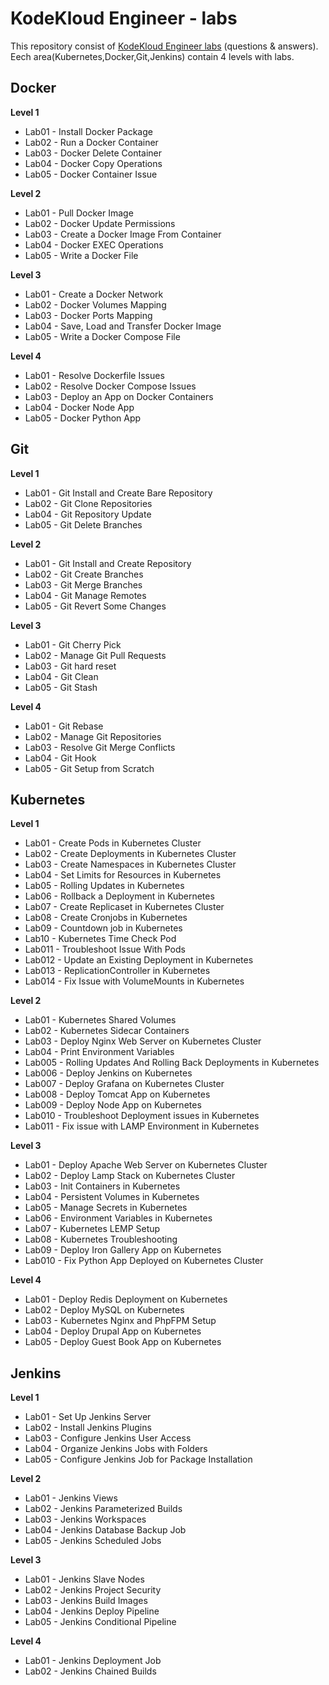 # KodeKloud Engineer - labs
This repository consist of [KodeKloud Engineer labs](https://engineer.kodekloud.com/) (questions & answers).    
Eech area(Kubernetes,Docker,Git,Jenkins) contain 4 levels with labs.

## Docker  
__Level 1__  
* Lab01 - Install Docker Package  
* Lab02 - Run a Docker Container  
* Lab03 - Docker Delete Container  
* Lab04 - Docker Copy Operations  
* Lab05 - Docker Container Issue  

__Level 2__  
* Lab01 - Pull Docker Image  
* Lab02 - Docker Update Permissions  
* Lab03 - Create a Docker Image From Container  
* Lab04 - Docker EXEC Operations  
* Lab05 - Write a Docker File  

__Level 3__  
* Lab01 - Create a Docker Network  
* Lab02 - Docker Volumes Mapping  
* Lab03 - Docker Ports Mapping  
* Lab04 - Save, Load and Transfer Docker Image  
* Lab05 - Write a Docker Compose File  

__Level 4__  
* Lab01 - Resolve Dockerfile Issues  
* Lab02 - Resolve Docker Compose Issues  
* Lab03 - Deploy an App on Docker Containers  
* Lab04 - Docker Node App  
* Lab05 - Docker Python App

## Git
__Level 1__ 
* Lab01 - Git Install and Create Bare Repository  
* Lab02 - Git Clone Repositories  
* Lab04 - Git Repository Update  
* Lab05 - Git Delete Branches
  
__Level 2__  
* Lab01 - Git Install and Create Repository  
* Lab02 - Git Create Branches  
* Lab03 - Git Merge Branches  
* Lab04 - Git Manage Remotes  
* Lab05 - Git Revert Some Changes    

__Level 3__  
* Lab01 - Git Cherry Pick
* Lab02 - Manage Git Pull Requests
* Lab03 - Git hard reset
* Lab04 - Git Clean
* Lab05 - Git Stash
  
__Level 4__    
* Lab01 - Git Rebase  
* Lab02 - Manage Git Repositories  
* Lab03 - Resolve Git Merge Conflicts  
* Lab04 - Git Hook  
* Lab05 - Git Setup from Scratch

## Kubernetes  
__Level 1__  
* Lab01 - Create Pods in Kubernetes Cluster
* Lab02 - Create Deployments in Kubernetes Cluster
* Lab03 - Create Namespaces in Kubernetes Cluster
* Lab04 - Set Limits for Resources in Kubernetes
* Lab05 - Rolling Updates in Kubernetes
* Lab06 - Rollback a Deployment in Kubernetes
* Lab07 - Create Replicaset in Kubernetes Cluster
* Lab08 - Create Cronjobs in Kubernetes
* Lab09 - Countdown job in Kubernetes
* Lab10 - Kubernetes Time Check Pod
* Lab011 - Troubleshoot Issue With Pods
* Lab012 - Update an Existing Deployment in Kubernetes
* Lab013 - ReplicationController in Kubernetes
* Lab014 - Fix Issue with VolumeMounts in Kubernetes


__Level 2__  
* Lab01 - Kubernetes Shared Volumes
* Lab02 - Kubernetes Sidecar Containers
* Lab03 - Deploy Nginx Web Server on Kubernetes Cluster
* Lab04 - Print Environment Variables
* Lab005 - Rolling Updates And Rolling Back Deployments in Kubernetes
* Lab006 - Deploy Jenkins on Kubernetes
* Lab007 - Deploy Grafana on Kubernetes Cluster
* Lab008 - Deploy Tomcat App on Kubernetes
* Lab009 - Deploy Node App on Kubernetes
* Lab010 - Troubleshoot Deployment issues in Kubernetes
* Lab011 - Fix issue with LAMP Environment in Kubernetes



__Level 3__  
* Lab01 - Deploy Apache Web Server on Kubernetes Cluster
* Lab02 - Deploy Lamp Stack on Kubernetes Cluster
* Lab03 - Init Containers in Kubernetes
* Lab04 - Persistent Volumes in Kubernetes
* Lab05 - Manage Secrets in Kubernetes
* Lab06 - Environment Variables in Kubernetes
* Lab07 - Kubernetes LEMP Setup
* Lab08 - Kubernetes Troubleshooting
* Lab09 - Deploy Iron Gallery App on Kubernetes
* Lab010 - Fix Python App Deployed on Kubernetes Cluster  

__Level 4__    
* Lab01 - Deploy Redis Deployment on Kubernetes
* Lab02 - Deploy MySQL on Kubernetes
* Lab03 - Kubernetes Nginx and PhpFPM Setup
* Lab04 - Deploy Drupal App on Kubernetes
* Lab05 - Deploy Guest Book App on Kubernetes

## Jenkins  
__Level 1__  
* Lab01 - Set Up Jenkins Server
* Lab02 - Install Jenkins Plugins
* Lab03 - Configure Jenkins User Access
* Lab04 - Organize Jenkins Jobs with Folders
* Lab05 - Configure Jenkins Job for Package Installation

__Level 2__  
* Lab01 - Jenkins Views
* Lab02 - Jenkins Parameterized Builds
* Lab03 - Jenkins Workspaces
* Lab04 - Jenkins Database Backup Job
* Lab05 - Jenkins Scheduled Jobs

__Level 3__  
* Lab01 - Jenkins Slave Nodes
* Lab02 - Jenkins Project Security
* Lab03 - Jenkins Build Images
* Lab04 - Jenkins Deploy Pipeline
* Lab05 - Jenkins Conditional Pipeline

__Level 4__  
* Lab01 - Jenkins Deployment Job
* Lab02 - Jenkins Chained Builds



